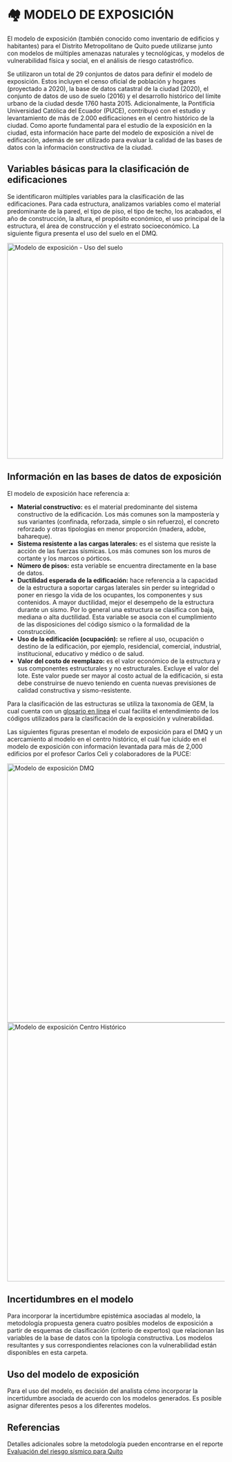 # 🏘️ MODELO DE EXPOSICIÓN

El modelo de exposición (también conocido como inventario de edificios y habitantes) para el Distrito Metropolitano de Quito puede utilizarse junto con modelos de múltiples amenazas naturales y tecnológicas, y modelos de vulnerabilidad física y social, en el análisis de riesgo catastrófico.

Se utilizaron un total de 29 conjuntos de datos para definir el modelo de exposición. Estos incluyen el censo oficial de población y hogares (proyectado a 2020), la base de datos catastral de la ciudad (2020), el conjunto de datos de uso de suelo (2016) y el desarrollo histórico del límite urbano de la ciudad desde 1760 hasta 2015. Adicionalmente, la Pontificia Universidad Católica del Ecuador (PUCE), contribuyó con el estudio y levantamiento de más de 2.000 edificaciones en el centro histórico de la ciudad. Como aporte fundamental para el estudio de la exposición en la ciudad, esta información hace parte del modelo de exposición a nivel de edificación, además de ser utilizado para evaluar la calidad de las bases de datos con la información constructiva de la ciudad. 

## Variables básicas para la clasificación de edificaciones
Se identificaron múltiples variables para la clasificación de las edificaciones. Para cada estructura, analizamos variables como el material predominante de la pared, el tipo de piso, el tipo de techo, los acabados, el año de construcción, la altura, el propósito económico, el uso principal de la estructura, el área de construcción y el estrato socioeconómico. La siguiente figura presenta el uso del suelo en el DMQ.

<p >
  <img src="../Mapas/exposicion/Quito_Uso_Suelo.png" alt="Modelo de exposición - Uso del suelo" width="500">
</p>

## Información en las bases de datos de exposición
El modelo de exposición hace referencia a:
- **Material constructivo:** es el material predominante del sistema constructivo de la edificación. Los más comunes son la mampostería y sus variantes (confinada, reforzada, simple o sin refuerzo), el concreto reforzado y otras tipologías en menor proporción (madera, adobe, bahareque).
- **Sistema resistente a las cargas laterales:** es el sistema que resiste la acción de las fuerzas sísmicas. Los más comunes son los muros de cortante y los marcos o pórticos.
- **Número de pisos:** esta veriable se encuentra directamente en la base de datos.
- **Ductilidad esperada de la edificación:** hace referencia a la capacidad de la estructura a soportar cargas laterales sin perder su integridad o poner en riesgo la vida de los ocupantes, los componentes y sus contenidos. A mayor ductilidad, mejor el desempeño de la estructura durante un sismo. Por lo general una estructura se clasifica con baja, mediana o alta ductilidad. Esta variable se asocia con el cumplimiento de las disposiciones del código sísmico o la formalidad de la construcción.
- **Uso de la edificación (ocupación):** se refiere al uso, ocupación o destino de la edificación, por ejemplo, residencial, comercial, industrial, institucional, educativo y médico o de salud.
- **Valor del costo de reemplazo:** es el valor económico de la estructura y sus componentes estructurales y no estructurales. Excluye el valor del lote. Este valor puede ser mayor al costo actual de la edificación, si esta debe construirse de nuevo teniendo en cuenta nuevas previsiones de calidad constructiva y sismo-resistente.

Para la clasificación de las estructuras se utiliza la taxonomía de GEM, la cual cuenta con un [glosario en línea](https://taxonomy.openquake.org/) el cual facilita el entendimiento de los códigos utilizados para la clasificación de la exposición y vulnerabilidad.

Las siguientes figuras presentan el modelo de exposición para el DMQ y un acercamiento al modelo en el centro histórico, el cuál fue icluido en el modelo de exposición con información levantada para más de 2,000 edificios por el profesor Carlos Celi y colaboradores de la PUCE:
<p >
  <img src="../Mapas/exposicion/Quito_Exp_1.png" alt="Modelo de exposición DMQ" width="600">

  <img src="../Mapas/exposicion/Quito_Exp_3.png" alt="Modelo de exposición Centro Histórico" width="600">

</p>


## Incertidumbres en el modelo
Para incorporar la incertidumbre epistémica asociadas al modelo, la metodología propuesta genera cuatro posibles modelos de exposición a partir de esquemas de clasificación (criterio de expertos) que relacionan las variables de la base de datos con la tipología constructiva. Los modelos resultantes y sus correspondientes relaciones con la vulnerabilidad están disponibles en esta carpeta. 

## Uso del modelo de exposición
Para el uso del modelo, es decisión del analista cómo incorporar la incertidumbre asociada de acuerdo con los modelos generados. Es posible asignar diferentes pesos a los diferentes modelos.


## Referencias
Detalles adicionales sobre la metodología pueden encontrarse en el reporte [Evaluación del riesgo sísmico para Quito](./TREQ_Deliverable_D262_Riesgo_Sismico_Quito.pdf)